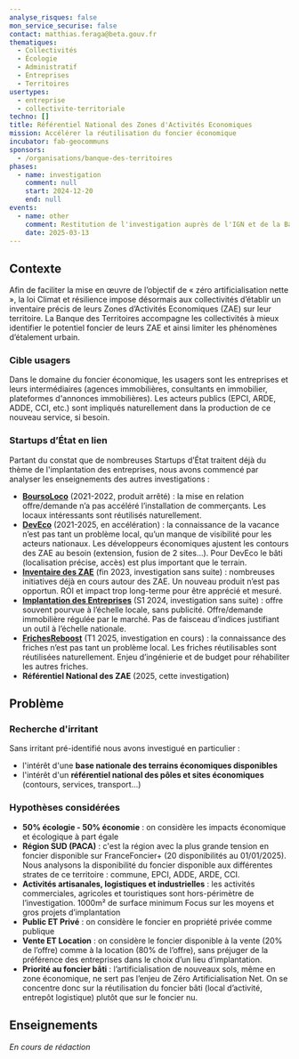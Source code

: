 ```yaml
---
analyse_risques: false
mon_service_securise: false
contact: matthias.feraga@beta.gouv.fr
thematiques:
  - Collectivités
  - Écologie
  - Administratif
  - Entreprises
  - Territoires
usertypes:
  - entreprise
  - collectivite-territoriale
techno: []
title: Référentiel National des Zones d'Activités Economiques
mission: Accélérer la réutilisation du foncier économique
incubator: fab-geocommuns
sponsors:
  - /organisations/banque-des-territoires
phases:
  - name: investigation
    comment: null
    start: 2024-12-20
    end: null
events:
  - name: other
    comment: Restitution de l'investigation auprès de l'IGN et de la Banque des Territoires
    date: 2025-03-13
---
```

## Contexte

Afin de faciliter la mise en œuvre de l’objectif de « zéro artificialisation nette », la loi Climat et résilience impose désormais aux collectivités d’établir un inventaire précis de leurs Zones d’Activités Economiques (ZAE) sur leur territoire. La Banque des Territoires accompagne les collectivités à mieux identifier le potentiel foncier de leurs ZAE et ainsi limiter les phénomènes d’étalement urbain.

### Cible usagers
Dans le domaine du foncier économique, les usagers sont les entreprises et leurs intermédiaires (agences immobilières, consultants en immobilier, plateformes d'annonces immobilières). Les acteurs publics (EPCI, ARDE, ADDE, CCI, etc.) sont impliqués naturellement dans la production de ce nouveau service, si besoin.

### Startups d’État en lien
Partant du constat que de nombreuses Startups d’État traitent déjà du thème de l'implantation des entreprises, nous avons commencé par analyser les enseignements des autres investigations :
- [**BoursoLoco**](https://beta.gouv.fr/startups/boursoloco.html) (2021-2022, produit arrêté) : la mise en relation offre/demande n’a pas accéléré l’installation de commerçants. Les locaux intéressants sont réutilisés naturellement.
- [**DevEco**](https://beta.gouv.fr/startups/deveco.html) (2021-2025, en accélération) : la connaissance de la vacance n’est pas tant un problème local, qu’un manque de visibilité pour les acteurs nationaux. Les développeurs économiques ajustent les contours des ZAE au besoin (extension, fusion de 2 sites…). Pour DevEco le bâti (localisation précise, accès) est plus important que le terrain.
- [**Inventaire des ZAE**](https://beta.gouv.fr/startups/inventaire.zae.html) (fin 2023, investigation sans suite) : nombreuses initiatives déjà en cours autour des ZAE. Un nouveau produit n’est pas opportun. ROI et impact trop long-terme pour être apprécié et mesuré.
- [**Implantation des Entreprises**](https://beta.gouv.fr/startups/implantation.des.entreprises.html) (S1 2024, investigation sans suite) : offre souvent pourvue à l’échelle locale, sans publicité. Offre/demande immobilière régulée par le marché. Pas de faisceau d’indices justifiant un outil à l’échelle nationale.
- [**FrichesReboost**](https://beta.gouv.fr/startups/friche-reboost.html) (T1 2025, investigation en cours) : la connaissance des friches n’est pas tant un problème local. Les friches réutilisables sont réutilisées naturellement. Enjeu d’ingénierie et de budget pour réhabiliter les autres friches.
- **Référentiel National des ZAE** (2025, cette investigation)

## Problème

### Recherche d'irritant
Sans irritant pré-identifié nous avons investigué en particulier :
- l'intérêt d'une **base nationale des terrains économiques disponibles**
- l'intérêt d'un **référentiel national des pôles et sites économiques** (contours, services, transport...)

### Hypothèses considérées
- **50% écologie - 50% économie** : on considère les impacts économique et écologique à part égale
- **Région SUD (PACA)** : c'est la région avec la plus grande tension en foncier disponible sur FranceFoncier+ (20 disponibilités au 01/01/2025). Nous analysons la disponibilité du foncier disponible aux différentes strates de ce territoire : commune, EPCI, ADDE, ARDE, CCI.
- **Activités artisanales, logistiques et industrielles** : les activités commerciales, agricoles et touristiques sont hors-périmètre de l’investigation.
1000m² de surface minimum
Focus sur les moyens et gros projets d’implantation
- **Public ET Privé** : on considère le foncier en propriété privée comme publique
- **Vente ET Location** : on considère le foncier disponible à la vente (20% de l’offre) comme à la location (80% de l’offre), sans préjuger de la préférence des entreprises dans le choix d’un lieu d’implantation.
- **Priorité au foncier bâti** : l’artificialisation de nouveaux sols, même en zone économique, ne sert pas l’enjeu de Zéro Artificialisation Net. On se concentre donc sur la réutilisation du foncier bâti (local d’activité, entrepôt logistique) plutôt que sur le foncier nu.

## Enseignements

*En cours de rédaction*